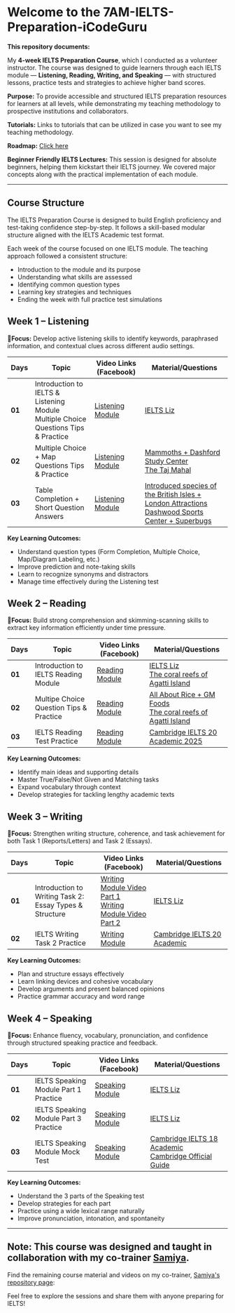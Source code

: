 # Welcome to the 7AM-IELTS-Preparation-iCodeGuru
**This repository documents:**

My **4-week IELTS Preparation Course**, which I conducted as a volunteer instructor.
The course was designed to guide learners through each IELTS module — **Listening, Reading, Writing, and Speaking** — with structured lessons, practice tests and strategies to achieve higher band scores.

**Purpose:** To provide accessible and structured IELTS preparation resources for learners at all levels, while demonstrating my teaching methodology to prospective institutions and collaborators.

**Tutorials:** Links to tutorials that can be utilized in case you want to see my teaching methodology.

**Roadmap:** [Click here](https://docs.google.com/document/d/1KuRUsrp1SDTLdA43-7bw3VnYlxsAxbG6rDmEQsEeuGI/edit?usp=sharing)

**Beginner Friendly IELTS Lectures:** This session is designed for absolute beginners, helping them kickstart their IELTS journey. We covered major concepts along with the practical implementation of each module.

---

## Course Structure
The IELTS Preparation Course is designed to build English proficiency and test-taking confidence step-by-step. It follows a skill-based modular structure aligned with the IELTS Academic test format.

Each week of the course focused on one IELTS module. The teaching approach followed a consistent structure:
- Introduction to the module and its purpose
- Understanding what skills are assessed
- Identifying common question types
- Learning key strategies and techniques
- Ending the week with full practice test simulations

## Week 1 – Listening
🎯**Focus:** Develop active listening skills to identify keywords, paraphrased information, and contextual clues across different audio settings.

| Days | Topic | Video Links (Facebook) | Material/Questions |
|------|-------|------------------------|--------------------|
| **01** | Introduction to IELTS & Listening Module <br> Multiple Choice Questions Tips & Practice| [Listening Module](https://www.facebook.com/watch/?v=1698416964120705&rdid=nsZgrkgMPwaqkfXP) | [IELTS Liz](https://ieltsliz.com/ielts-listening/)| 
| **02** | Multiple Choice + Map Questions Tips & Practice  | [Listening Module](https://www.facebook.com/watch/?v=754206800585575&rdid=pUibo62p5eNn7L8A) | [Mammoths + Dashford Study Center](https://ieltsliz.com/ielts-listening-multiple-choice-essential-tips/) <br> [The Taj Mahal](https://ieltsliz.com/ielts-map-listening-practice/) |
| **03** | Table Completion + Short Question Answers | [Listening Module](https://www.facebook.com/watch/?v=1313246323734371&rdid=1rtUjLw5XDciKVde) | [Introduced species of the British Isles + London Attractions](https://ieltsliz.com/ielts-listening-practice-tables/) <br> [Dashwood Sports Center + Superbugs](https://ieltsliz.com/ielts-listening-practice-lesson/) |

**Key Learning Outcomes:**
- Understand question types (Form Completion, Multiple Choice, Map/Diagram Labeling, etc.)
- Improve prediction and note-taking skills
- Learn to recognize synonyms and distractors
- Manage time effectively during the Listening test

## Week 2 – Reading
🎯**Focus:** Build strong comprehension and skimming-scanning skills to extract key information efficiently under time pressure.

| Days | Topic | Video Links (Facebook) | Material/Questions |
|------|-------|------------------------|--------------------|
| **01** | Introduction to IELTS Reading Module| [Reading Module](https://www.facebook.com/watch/?v=25163512359904508&rdid=13HpFAI19ISxYv2J) | [IELTS Liz](https://ieltsliz.com/ielts-reading-lessons-information-and-tips/) <br> [The coral reefs of Agatti Island](https://elt.oup.com/elt/students/ielts/pdf/exams_ielts_mc_pt_read01.pdf?cc=gb&selLanguage=en)|
| **02** | Multipe Choice Question Tips & Practice  | [Reading Module](https://www.facebook.com/watch/?v=719246801144560&ref=sharing) | [All About Rice + GM Foods](https://ieltsliz.com/ielts-reading-multiple-choice/) <br> [The coral reefs of Agatti Island](https://elt.oup.com/elt/students/ielts/pdf/exams_ielts_mc_pt_read01.pdf?cc=gb&selLanguage=en)|
| **03** | IELTS Reading Test Practice | [Reading Module](https://www.facebook.com/watch/?v=1407339197024993&rdid=GBKM9e95q1Gd4Jh6) | [Cambridge IELTS 20 Academic 2025](https://www.jumpinto.com/ielts/practice/academic/20/1/reading/1) |

**Key Learning Outcomes:**
- Identify main ideas and supporting details
- Master True/False/Not Given and Matching tasks
- Expand vocabulary through context
- Develop strategies for tackling lengthy academic texts

## Week 3 – Writing
🎯**Focus:** Strengthen writing structure, coherence, and task achievement for both Task 1 (Reports/Letters) and Task 2 (Essays).

| Days | Topic | Video Links (Facebook) | Material/Questions |
|------|-------|------------------------|--------------------|
| **01** | Introduction to Writing Task 2: Essay Types & Structure | [Writing Module Video Part 1](https://www.facebook.com/watch/?v=1509454740055845&rdid=7WeeIkpHLQmvrcaN) <br> [Writing Module Video Part 2](https://www.facebook.com/watch/?v=658375480632790&rdid=K5hwADS7FgilqNAv) | [IELTS Liz](https://ieltsliz.com/ielts-writing-task-2/) |
| **02** | IELTS Writing Task 2 Practice | [Writing Module](https://www.facebook.com/watch/?v=1716327072375758&rdid=adsau89BjKrPPWKF) | [Cambridge IELTS 20 Academic](https://www.jumpinto.com/ielts/practice/academic/20/2/writing/2)|

**Key Learning Outcomes:**
- Plan and structure essays effectively
- Learn linking devices and cohesive vocabulary
- Develop arguments and present balanced opinions
- Practice grammar accuracy and word range

## Week 4 – Speaking
🎯**Focus:** Enhance fluency, vocabulary, pronunciation, and confidence through structured speaking practice and feedback.

| Days | Topic | Video Links (Facebook) | Material/Questions |
|------|-------|------------------------|--------------------|
| **01** | IELTS Speaking Module Part 1 Practice | [Speaking Module](https://www.facebook.com/watch/?v=1144820490881324&rdid=KqdNgJoGoPMRf01H) | [IELTS Liz](https://ieltsliz.com/ielts-speaking-part-1-topics/) |
| **02** | IELTS Speaking Module Part 3 Practice | [Speaking Module](https://www.facebook.com/watch/?v=888568403496407&rdid=cD90YgOeUQ7izwuZ) | [IELTS Liz](https://ieltsliz.com/ielts-speaking-part-3-topics-2/)|
| **03** | IELTS Speaking Module Mock Test | [Speaking Module](https://www.facebook.com/watch/?v=1869231967361574&rdid=9xNovwrwwqgCEeea) | [Cambridge IELTS 18 Academic](https://www.jumpinto.com/ielts/practice/academic/18/1/speaking/1) <br> [Cambridge Official Guide](https://www.jumpinto.com/ielts/practice/academic/og/1/speaking/1) |

**Key Learning Outcomes:**
- Understand the 3 parts of the Speaking test
- Develop strategies for each part
- Practice using a wide lexical range naturally
- Improve pronunciation, intonation, and spontaneity
  
---

## Note: This course was designed and taught in collaboration with my co-trainer [Samiya](https://github.com/Samiya-AW).

Find the remaining course material and videos on my co-trainer, [Samiya's repository page](https://github.com/Samiya-AW/Voluntary-IELTS-Teaching?tab=readme-ov-file):

Feel free to explore the sessions and share them with anyone preparing for IELTS!
